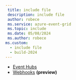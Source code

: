```yaml
---
 title: include file
 description: include file
 author: robece
 ms.service: azure-event-grid
 ms.topic: include
 ms.date: 05/08/2024
 ms.author: robece
ms.custom:
  - include file
  - build-2024
---
```


- [Event Hubs](../namespace-handler-event-hubs.md)
- [Webhooks](../namespace-handler-webhook.md) **(preview)**

